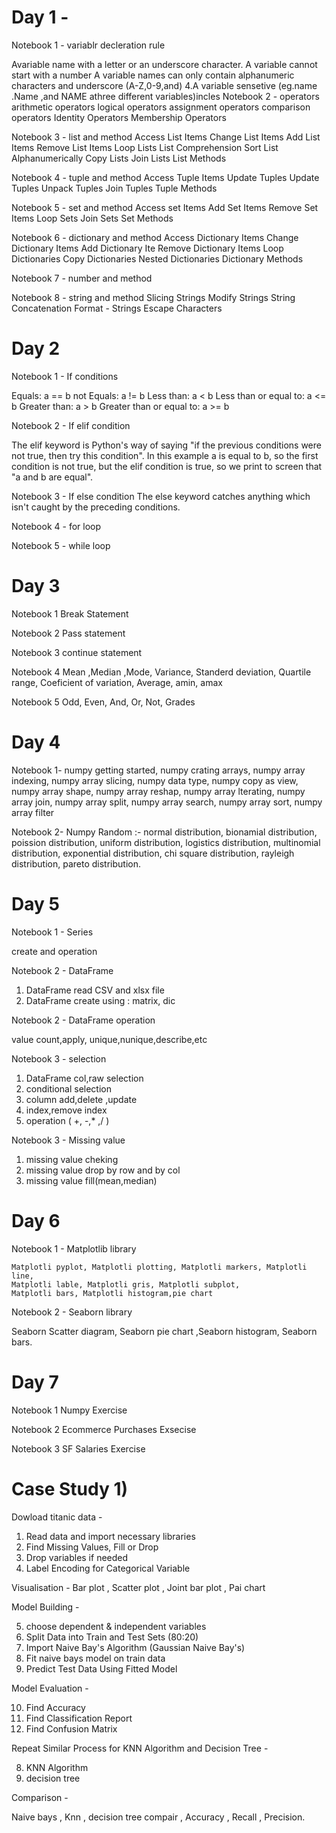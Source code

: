 # Day 1 -

Notebook 1 - variablr decleration rule

Avariable name with a letter or an underscore character.
A variable cannot start with a number
A variable names can only contain alphanumeric characters and underscore (A-Z,0-9,and)
4.A variable sensetive (eg.name .Name ,and NAME athree different variables)incles
Notebook 2 - operators arithmetic operators logical operators assignment operators comparison operators Identity Operators Membership Operators

Notebook 3 - list and method Access List Items Change List Items Add List Items Remove List Items Loop Lists List Comprehension Sort List Alphanumerically Copy Lists Join Lists List Methods

Notebook 4 - tuple and method Access Tuple Items Update Tuples Update Tuples Unpack Tuples Join Tuples Tuple Methods

Notebook 5 - set and method Access set Items Add Set Items Remove Set Items Loop Sets Join Sets Set Methods

Notebook 6 - dictionary and method Access Dictionary Items Change Dictionary Items Add Dictionary Ite Remove Dictionary Items Loop Dictionaries Copy Dictionaries Nested Dictionaries Dictionary Methods

Notebook 7 - number and method

Notebook 8 - string and method Slicing Strings Modify Strings String Concatenation Format - Strings Escape Characters
   
# Day 2

Notebook 1 - If conditions

Equals: a == b
not Equals: a != b
Less than: a < b
Less than or equal to: a <= b
Greater than: a > b
Greater than or equal to: a >= b

Notebook 2 - If elif condition

The elif keyword is Python's way of saying "if the previous conditions were not true, then try this condition".
In this example a is equal to b, so the first condition is not true, but the elif condition is true, so we print to screen that "a and b are equal".

Notebook 3 - If else condition
The else keyword catches anything which isn't caught by the preceding conditions.

Notebook 4 - for loop

Notebook 5 - while loop

# Day 3

Notebook 1 Break Statement

Notebook 2 Pass statement

Notebook 3 continue statement

Notebook 4
Mean ,Median ,Mode, Variance, Standerd deviation, Quartile range, Coeficient of variation, Average, amin, amax

Notebook 5
Odd, Even, And, Or, Not, Grades

# Day 4

Notebook 1- numpy getting started, numpy crating arrays, numpy array indexing, numpy array slicing, numpy data type, numpy copy as view,
numpy array shape, numpy array reshap, numpy array lterating, numpy array join, numpy array split, numpy array search, numpy array sort, 
numpy array filter

Notebook 2- 
Numpy Random :- normal distribution, bionamial distribution, poission distribution, uniform distribution, logistics distribution, multinomial distribution, 
exponential distribution, chi square distribution, rayleigh distribution, pareto distribution.

# Day 5

Notebook 1 - Series 

create and operation 

Notebook 2 - DataFrame

1) DataFrame read CSV and xlsx file
2)  DataFrame create using : matrix, dic

Notebook 2 - DataFrame operation

value count,apply, unique,nunique,describe,etc

Notebook 3 - selection

1) DataFrame col,raw selection
2) conditional selection
3) column add,delete ,update
4) index,remove index
5) operation ( +, -,* ,/ )
   
Notebook 3 - Missing value 

1) missing value cheking
2) missing value drop by row and by col
3) missing value fill(mean,median)

# Day 6 

Notebook 1 -  Matplotlib library

    Matplotli pyplot, Matplotli plotting, Matplotli markers, Matplotli line, 
    Matplotli lable, Matplotli gris, Matplotli subplot,
    Matplotli bars, Matplotli histogram,pie chart

Notebook 2 - Seaborn library

Seaborn Scatter diagram, Seaborn pie chart ,Seaborn histogram, Seaborn bars.

# Day 7

Notebook 1
Numpy Exercise

Notebook 2
Ecommerce Purchases Exsecise

Notebook 3
SF Salaries Exercise

# Case Study 1) 

Dowload titanic data - 

1) Read data and import necessary libraries
2) Find Missing Values, Fill or Drop
3) Drop variables if needed
4) Label Encoding for Categorical Variable

 Visualisation - Bar plot , Scatter plot , Joint bar plot , Pai chart

 Model Building -
 
 5) choose dependent & independent variables
 6) Split Data into Train and Test Sets (80:20)
 7) Import Naive Bay's Algorithm (Gaussian Naive Bay's)
 8) Fit naive bays model on train data
 9) Predict Test Data Using Fitted Model

 Model Evaluation - 
 
 10) Find Accuracy
 11) Find Classification Report
 12) Find Confusion Matrix

 Repeat Similar Process for KNN Algorithm and Decision Tree - 
 
 8) KNN Algorithm
 8) decision tree

Comparison - 

Naive bays , Knn , decision tree compair , Accuracy , Recall , Precision.  



 
 
 
   

